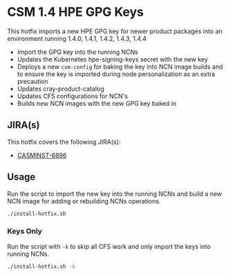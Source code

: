 # CSM 1.4 HPE GPG Keys

This hotfix imports a new HPE GPG key for newer product packages into an environment running 1.4.0, 1.4.1, 1.4.2, 1.4.3, 1.4.4

- Import the GPG key into the running NCNs
- Updates the Kubernetes hpe-signing-keys secret with the new key
- Deploys a new `csm-config` for baking the key into NCN image builds and to ensure the key is imported during node personalization as an extra precaution
- Updates cray-product-catalog
- Updates CFS configurations for NCN's
- Builds new NCN images with the new GPG key baked in

## JIRA(s)

This hotfix covers the following JIRA(s):

* [CASMINST-6896](https://jira-pro.it.hpe.com:8443/browse/CASMTRIAGE-6896)

## Usage

Run the script to import the new key into the running NCNs and build a new NCN image for adding or rebuilding NCNs operations.

```bash
./install-hotfix.sh
```

### Keys Only

Run the script with `-k` to skip all CFS work and only import the keys into running NCNs.

```bash
./install-hotfix.sh -k
```
